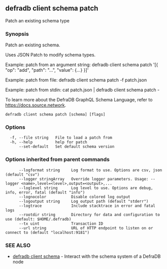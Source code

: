 ## defradb client schema patch

Patch an existing schema type

### Synopsis

Patch an existing schema.

Uses JSON Patch to modify schema types.

Example: patch from an argument string:
  defradb client schema patch '[{ "op": "add", "path": "...", "value": {...} }]'

Example: patch from file:
  defradb client schema patch -f patch.json

Example: patch from stdin:
  cat patch.json | defradb client schema patch -

To learn more about the DefraDB GraphQL Schema Language, refer to https://docs.source.network.

```
defradb client schema patch [schema] [flags]
```

### Options

```
  -f, --file string   File to load a patch from
  -h, --help          help for patch
      --set-default   Set default schema version
```

### Options inherited from parent commands

```
      --logformat string     Log format to use. Options are csv, json (default "csv")
      --logger stringArray   Override logger parameters. Usage: --logger <name>,level=<level>,output=<output>,...
      --loglevel string      Log level to use. Options are debug, info, error, fatal (default "info")
      --lognocolor           Disable colored log output
      --logoutput string     Log output path (default "stderr")
      --logtrace             Include stacktrace in error and fatal logs
      --rootdir string       Directory for data and configuration to use (default: $HOME/.defradb)
      --tx uint              Transaction ID
      --url string           URL of HTTP endpoint to listen on or connect to (default "localhost:9181")
```

### SEE ALSO

* [defradb client schema](defradb_client_schema.md)	 - Interact with the schema system of a DefraDB node


